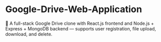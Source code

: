# Google-Drive-Web-Application
📁 A full-stack Google Drive clone with React.js frontend and Node.js + Express + MongoDB backend — supports user registration, file upload, download, and delete.
